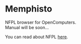 # Memphisto
NFPL browser for OpenComputers.  
Manual will be soon...  

You can read about NFPL [here](https://github.com/Bs0Dd/OpenCompSoft/blob/master/Memphisto/NFPL.md).